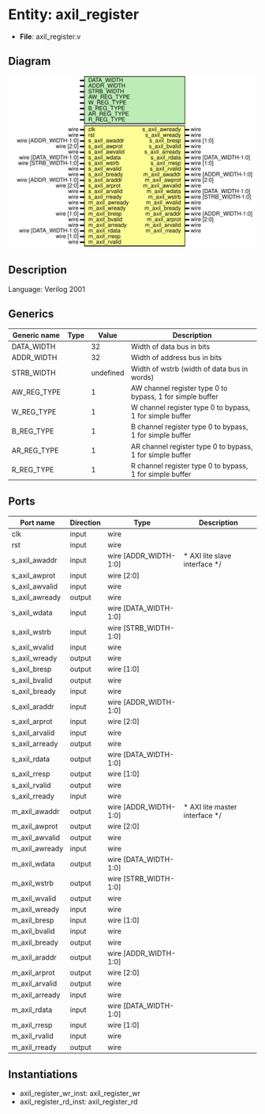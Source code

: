 # Entity: axil_register

- **File**: axil_register.v
## Diagram

![Diagram](axil_register.svg "Diagram")
## Description


 Language: Verilog 2001


## Generics

| Generic name | Type | Value     | Description                                                  |
| ------------ | ---- | --------- | ------------------------------------------------------------ |
| DATA_WIDTH   |      | 32        |  Width of data bus in bits                                   |
| ADDR_WIDTH   |      | 32        |  Width of address bus in bits                                |
| STRB_WIDTH   |      | undefined |  Width of wstrb (width of data bus in words)                 |
| AW_REG_TYPE  |      | 1         |  AW channel register type  0 to bypass, 1 for simple buffer  |
| W_REG_TYPE   |      | 1         |  W channel register type  0 to bypass, 1 for simple buffer   |
| B_REG_TYPE   |      | 1         |  B channel register type  0 to bypass, 1 for simple buffer   |
| AR_REG_TYPE  |      | 1         |  AR channel register type  0 to bypass, 1 for simple buffer  |
| R_REG_TYPE   |      | 1         |  R channel register type  0 to bypass, 1 for simple buffer   |
## Ports

| Port name      | Direction | Type                  | Description                               |
| -------------- | --------- | --------------------- | ----------------------------------------- |
| clk            | input     | wire                  |                                           |
| rst            | input     | wire                  |                                           |
| s_axil_awaddr  | input     | wire [ADDR_WIDTH-1:0] |      * AXI lite slave interface      */   |
| s_axil_awprot  | input     | wire [2:0]            |                                           |
| s_axil_awvalid | input     | wire                  |                                           |
| s_axil_awready | output    | wire                  |                                           |
| s_axil_wdata   | input     | wire [DATA_WIDTH-1:0] |                                           |
| s_axil_wstrb   | input     | wire [STRB_WIDTH-1:0] |                                           |
| s_axil_wvalid  | input     | wire                  |                                           |
| s_axil_wready  | output    | wire                  |                                           |
| s_axil_bresp   | output    | wire [1:0]            |                                           |
| s_axil_bvalid  | output    | wire                  |                                           |
| s_axil_bready  | input     | wire                  |                                           |
| s_axil_araddr  | input     | wire [ADDR_WIDTH-1:0] |                                           |
| s_axil_arprot  | input     | wire [2:0]            |                                           |
| s_axil_arvalid | input     | wire                  |                                           |
| s_axil_arready | output    | wire                  |                                           |
| s_axil_rdata   | output    | wire [DATA_WIDTH-1:0] |                                           |
| s_axil_rresp   | output    | wire [1:0]            |                                           |
| s_axil_rvalid  | output    | wire                  |                                           |
| s_axil_rready  | input     | wire                  |                                           |
| m_axil_awaddr  | output    | wire [ADDR_WIDTH-1:0] |      * AXI lite master interface      */  |
| m_axil_awprot  | output    | wire [2:0]            |                                           |
| m_axil_awvalid | output    | wire                  |                                           |
| m_axil_awready | input     | wire                  |                                           |
| m_axil_wdata   | output    | wire [DATA_WIDTH-1:0] |                                           |
| m_axil_wstrb   | output    | wire [STRB_WIDTH-1:0] |                                           |
| m_axil_wvalid  | output    | wire                  |                                           |
| m_axil_wready  | input     | wire                  |                                           |
| m_axil_bresp   | input     | wire [1:0]            |                                           |
| m_axil_bvalid  | input     | wire                  |                                           |
| m_axil_bready  | output    | wire                  |                                           |
| m_axil_araddr  | output    | wire [ADDR_WIDTH-1:0] |                                           |
| m_axil_arprot  | output    | wire [2:0]            |                                           |
| m_axil_arvalid | output    | wire                  |                                           |
| m_axil_arready | input     | wire                  |                                           |
| m_axil_rdata   | input     | wire [DATA_WIDTH-1:0] |                                           |
| m_axil_rresp   | input     | wire [1:0]            |                                           |
| m_axil_rvalid  | input     | wire                  |                                           |
| m_axil_rready  | output    | wire                  |                                           |
## Instantiations

- axil_register_wr_inst: axil_register_wr
- axil_register_rd_inst: axil_register_rd
